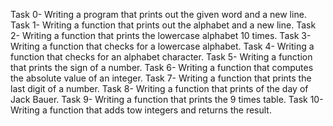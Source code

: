 Task 0- Writing a program that prints out the given word and a new line.
Task 1- Writing a function that prints out the alphabet and a new line.
Task 2- Writing a function that prints the lowercase alphabet 10 times.
Task 3- Writing a function that checks for a lowercase alphabet.
Task 4- Writing a function that checks for an alphabet character.
Task 5- Writing a function that prints the sign of a number.
Task 6- Writing a function that computes the absolute value of an integer.
Task 7- Writing a function that prints the last digit of a number.
Task 8- Writing a function that prints of the day of Jack Bauer.
Task 9- Writing a function that prints the 9 times table.
Task 10- Writing a function that adds tow integers and returns the result.
